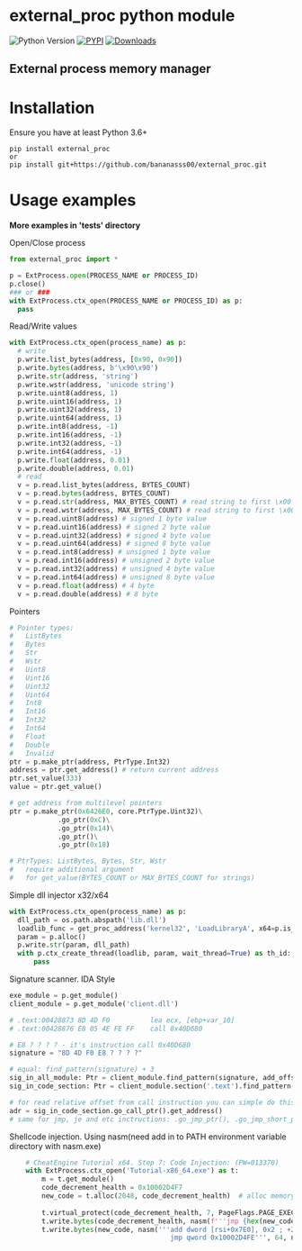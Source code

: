 # external_proc python module
![Python Version](https://img.shields.io/pypi/pyversions/external-proc)
[![PYPI](https://img.shields.io/pypi/v/external-proc)](https://pypi.org/project/external-proc/)
[![Downloads](https://pepy.tech/badge/external-proc)](https://pepy.tech/project/external-proc)

## External process memory manager

# Installation
Ensure you have at least Python 3.6+
 ```
 pip install external_proc
 or
 pip install git+https://github.com/bananasss00/external_proc.git
 ```
 
# Usage examples
**More examples in 'tests' directory**

Open/Close process
```python
from external_proc import *

p = ExtProcess.open(PROCESS_NAME or PROCESS_ID)
p.close()
### or ###
with ExtProcess.ctx_open(PROCESS_NAME or PROCESS_ID) as p:
  pass
```

Read/Write values
```python
with ExtProcess.ctx_open(process_name) as p:
  # write
  p.write.list_bytes(address, [0x90, 0x90])
  p.write.bytes(address, b'\x90\x90')
  p.write.str(address, 'string')
  p.write.wstr(address, 'unicode string')
  p.write.uint8(address, 1)
  p.write.uint16(address, 1)
  p.write.uint32(address, 1)
  p.write.uint64(address, 1)
  p.write.int8(address, -1)
  p.write.int16(address, -1)
  p.write.int32(address, -1)
  p.write.int64(address, -1)
  p.write.float(address, 0.01)
  p.write.double(address, 0.01)
  # read
  v = p.read.list_bytes(address, BYTES_COUNT)
  v = p.read.bytes(address, BYTES_COUNT)
  v = p.read.str(address, MAX_BYTES_COUNT) # read string to first \x00
  v = p.read.wstr(address, MAX_BYTES_COUNT) # read string to first \x00
  v = p.read.uint8(address) # signed 1 byte value
  v = p.read.uint16(address) # signed 2 byte value
  v = p.read.uint32(address) # signed 4 byte value
  v = p.read.uint64(address) # signed 8 byte value
  v = p.read.int8(address) # unsigned 1 byte value
  v = p.read.int16(address) # unsigned 2 byte value
  v = p.read.int32(address) # unsigned 4 byte value
  v = p.read.int64(address) # unsigned 8 byte value
  v = p.read.float(address) # 4 byte
  v = p.read.double(address) # 8 byte
```

Pointers
```python
# Pointer types:
#   ListBytes
#   Bytes
#   Str
#   Wstr
#   Uint8
#   Uint16
#   Uint32
#   Uint64
#   Int8
#   Int16
#   Int32
#   Int64
#   Float
#   Double
#   Invalid
ptr = p.make_ptr(address, PtrType.Int32)
address = ptr.get_address() # return current address
ptr.set_value(333)
value = ptr.get_value()

# get address from multilevel pointers
ptr = p.make_ptr(0x6426E0, core.PtrType.Uint32)\
            .go_ptr(0xC)\
            .go_ptr(0x14)\
            .go_ptr()\
            .go_ptr(0x18)

# PtrTypes: ListBytes, Bytes, Str, Wstr
#   require additional argument
#   for get_value(BYTES_COUNT or MAX_BYTES_COUNT for strings)
```


Simple dll injector x32/x64
```python
with ExtProcess.ctx_open(process_name) as p:
  dll_path = os.path.abspath('lib.dll')
  loadlib_func = get_proc_address('kernel32', 'LoadLibraryA', x64=p.is_x64_process())
  param = p.alloc()
  p.write.str(param, dll_path)
  with p.ctx_create_thread(loadlib, param, wait_thread=True) as th_id:
      pass
```

Signature scanner. IDA Style
```python
exe_module = p.get_module()
client_module = p.get_module('client.dll')

# .text:00428873 8D 4D F0          lea ecx, [ebp+var_10]
# .text:00428876 E8 05 4E FE FF    call 0x40D680

# E8 ? ? ? ? - it's instruction call 0x40D680
signature = "8D 4D F0 E8 ? ? ? ?" 

# equal: find_pattern(signature) + 3
sig_in_all_module: Ptr = client_module.find_pattern(signature, add_offset=3)
sig_in_code_section: Ptr = client_module.section('.text').find_pattern(signature, 3)

# for read relative offset from call instruction you can simple do this
adr = sig_in_code_section.go_call_ptr().get_address()
# same for jmp, je and etc inctructions: .go_jmp_ptr(), .go_jmp_short_ptr()
```
 
 
Shellcode injection. Using nasm(need add in to PATH environment variable directory with nasm.exe)
```python
    # CheatEngine Tutorial x64. Step 7: Code Injection: (PW=013370)
    with ExtProcess.ctx_open('Tutorial-x86_64.exe') as t:
        m = t.get_module()
        code_decrement_health = 0x10002D4F7
        new_code = t.alloc(2048, code_decrement_health)  # alloc memory near 'code_decrement_health'
                                                                                   # for short relative jump!!!
        t.virtual_protect(code_decrement_health, 7, PageFlags.PAGE_EXECUTE_READWRITE)
        t.write.bytes(code_decrement_health, nasm(f'''jmp {hex(new_code)}\nnop\nnop''', 64, hex(code_decrement_health)))
        t.write.bytes(new_code, nasm('''add dword [rsi+0x7E0], 0x2 ; +2 health instead -1
                                        jmp qword 0x10002D4FE''', 64, new_code))
```
